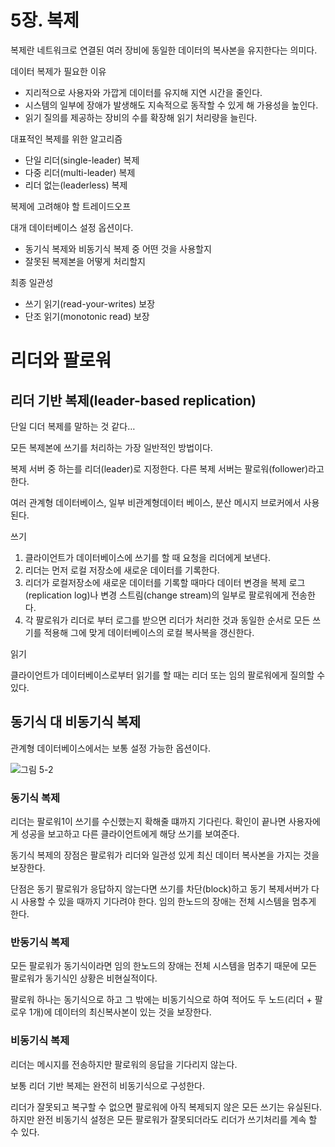 # 5장. 복제

복제란 네트워크로 연결된 여러 장비에 동일한 데이터의 복사본을 유지한다는 의미다.

데이터 복제가 필요한 이유

- 지리적으로 사용자와 가깝게 데이터를 유지해 지연 시간을 줄인다.
- 시스템의 일부에 장애가 발생해도 지속적으로 동작할 수 있게 해 가용성을 높인다.
- 읽기 질의를 제공하는 장비의 수를 확장해 읽기 처리량을 늘린다.

대표적인 복제를 위한 알고리즘

- 단일 리더(single-leader) 복제
- 다중 리더(multi-leader) 복제
- 리더 없는(leaderless) 복제

복제에 고려해야 할 트레이드오프

대개 데이터베이스 설정 옵션이다.

- 동기식 복제와 비동기식 복제 중 어떤 것을 사용할지
- 잘못된 복제본을 어떻게 처리할지

최종 일관성

- 쓰기 읽기(read-your-writes) 보장
- 단조 읽기(monotonic read) 보장

# 리더와 팔로워

## 리더 기반 복제(leader-based replication)

단일 디더 복제를 말하는 것 같다…

모든 복제본에 쓰기를 처리하는 가장 일반적인 방법이다.

복제 서버 중 하는를 리더(leader)로 지정한다. 다른 복제 서버는 팔로워(follower)라고 한다. 

여러 관계형 데이터베이스, 일부 비관계형데이터 베이스, 분산 메시지 브로커에서 사용된다.

쓰기

1. 클라이언트가 데이터베이스에 쓰기를 할 때 요청을 리더에게 보낸다.
2. 리더는 먼저 로컬 저장소에 새로운 데이터를 기록한다.
3. 리더가 로컬저장소에 새로운 데이터를 기록할 때마다 데이터 변경을 복제 로그(replication log)나 변경 스트림(change stream)의 일부로 팔로워에게 전송한다.
4. 각 팔로워가 리더로 부터 로그를 받으면 리더가 처리한 것과 동일한 순서로 모든 쓰기를 적용해 그에 맞게 데이터베이스의 로컬 복사복을 갱신한다.

읽기

클라이언트가 데이터베이스로부터 읽기를 할 때는 리더 또는 임의 팔로워에게 질의할 수 있다. 

## 동기식 대 비동기식 복제

관계형 데이터베이스에서는 보통 설정 가능한 옵션이다.

![그림 5-2](https://user-images.githubusercontent.com/19777164/191979199-2380f7dc-6bfd-463d-a9af-c10765143c81.png)


### 동기식 복제

리더는 팔로워1이 쓰기를 수신했는지 확해줄 떄까지 기다린다. 확인이 끝나면 사용자에게 성공을 보고하고 다른 클라이언트에게 해당 쓰기를 보여준다.

동기식 복제의 장점은 팔로워가 리더와 일관성 있게 최신 데이터 복사본을 가지는 것을 보장한다.

단점은 동기 팔로워가 응답하지 않는다면 쓰기를 차단(block)하고 동기 복제서버가 다시 사용할 수 있을 때까지 기다려야 한다. 임의 한노드의 장애는 전체 시스템을 멈추게 한다.

### 반동기식 복제

모든 팔로워가 동기식이라면 임의 한노드의 장애는 전체 시스템을 멈추기 때문에 모든 팔로워가 동기식인 상황은 비현실적이다. 

팔로워 하나는 동기식으로 하고 그 밖에는 비동기식으로 하여 적어도 두 노드(리더 + 팔로우 1개)에 데이터의 최신복사본이 있는 것을 보장한다.

### 비동기식 복제

리더는 메시지를 전송하지만 팔로워의 응답을 기다리지 않는다.

보통 리더 기반 복제는 완전히 비동기식으로 구성한다.

리더가 잘못되고 복구할 수 없으면 팔로워에 아직 복제되지 않은 모든 쓰기는 유실된다. 하지만 완전 비동기식 설정은 모든 팔로워가 잘못되더라도 리더가 쓰기처리를 계속 할 수 있다.

